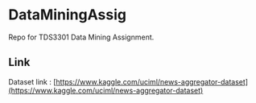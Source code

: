 # DataMiningAssig
Repo for TDS3301 Data Mining Assignment.

## Link
Dataset link : [https://www.kaggle.com/uciml/news-aggregator-dataset](https://www.kaggle.com/uciml/news-aggregator-dataset)
